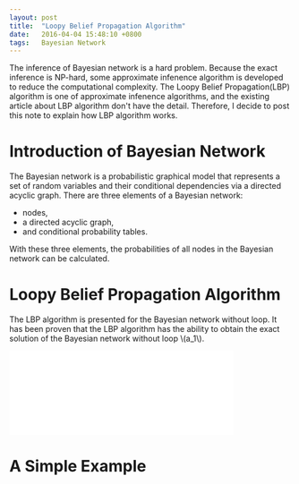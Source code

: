 ```yaml
---
layout: post
title:  "Loopy Belief Propagation Algorithm"
date:   2016-04-04 15:48:10 +0800
tags:   Bayesian Network
---
```


The inference of Bayesian network is a hard problem. Because the exact inference is NP-hard, some approximate infenence  algorithm is developed to reduce the computational complexity. The Loopy Belief Propagation(LBP) algorithm is one of approximate infenence  algorithms, and the existing article about LBP algorithm don't have the detail. Therefore, I decide to post this note to explain how LBP algorithm works.

# Introduction of Bayesian Network
The Bayesian network is a probabilistic graphical model that represents a set of random variables and their conditional dependencies via a directed acyclic graph. There are three elements of a Bayesian network:

* nodes,
* a directed acyclic graph,
* and conditional probability tables.

With these three elements, the probabilities of all nodes in the Bayesian network can be calculated.

# Loopy Belief Propagation Algorithm
The LBP algorithm is presented for the Bayesian network without loop. It has been proven that the LBP algorithm has the ability to obtain the exact solution of the Bayesian network without loop \\(a_1\\).

<embed src = "/figures/Bayesian.Network.without.Loop.svg" width = "400pt">

# A Simple Example